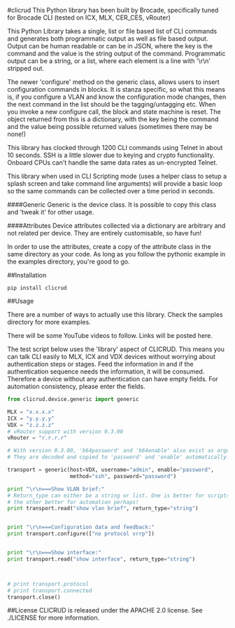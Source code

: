#clicrud
This Python library has been built by Brocade, specifically tuned for Brocade CLI (tested on ICX, MLX, CER_CES, vRouter)

This Python Library takes a single, list or file based list of CLI commands and generates both programmatic
output as well as file based output. Output can be human readable or can be in JSON, where the key is the command
and the value is the string output of the command. Programmatic output can be a string, or a list, where each element
is a line with '\r\n' stripped out.

The newer 'configure' method on the generic class, allows users to insert configuration commands in blocks. It is stanza specific, so what this means is, if you configure a VLAN and know the configuration mode changes, then the next command in the list should be the tagging/untagging etc. When you invoke a new configure call, the block and state machine is reset. The object returned from this is a dictionary, with the key being the command and the value being possible returned values (sometimes there may be none!)

This library has clocked through 1200 CLI commands using Telnet in about 10 seconds. SSH is a little slower due to keying and
crypto functionality. Onboard CPUs can't handle the same data rates as un-encrypted Telnet.

This library when used in CLI Scripting mode (uses a helper class to setup a splash screen and take command line arguments)
will provide a basic loop so the same commands can be collected over a time period in seconds.

####Generic
Generic is the device class. It is possible to copy this class and 'tweak it' for other usage.

####Attributes
Device attributes collected via a dictionary are arbitrary and not related per device.
They are entirely customisable, so have fun!

In order to use the attributes, create a copy of the attribute class in the same directory as your code. As long as you follow the pythonic example in the examples directory, you're good to go.

##Installation
```
pip install clicrud
```

##Usage

There are a number of ways to actually use this library. Check the samples directory for more examples.

There will be some YouTube videos to follow. Links will be posted here.

The test script below uses the 'library' aspect of CLICRUD. This means you can talk CLI easily to MLX, ICX and VDX devices without worrying about authentication steps or stages. Feed the information in and if the authentication sequence needs the information, it will be consumed. Therefore a device without any authentication can have empty fields. For automation consistency, please enter the fields.

```Python
from clicrud.device.generic import generic

MLX = "x.x.x.x"
ICX = "y.y.y.y"
VDX = "z.z.z.z"
# vRouter support with version 0.3.00
vRouter = "r.r.r.r"

# With version 0.3.00, 'b64password' and 'b64enable' also exist as arguments for the below.
# They are decoded and copied to 'password' and 'enable' automatically.

transport = generic(host=VDX, username="admin", enable="password",
                    method="ssh", password="password")

print "\r\n===Show VLAN brief:"
# Return_type can either be a string or list. One is better for scripts,
# the other better for automation perhaps!
print transport.read("show vlan brief", return_type="string")


print "\r\n===Configuration data and feedback:"
print transport.configure(["no protocol vrrp"])


print "\r\n===Show interface:"
print transport.read("show interface", return_type="string")



# print transport.protocol
# print transport.connected
transport.close()
```
##License
CLICRUD is released under the APACHE 2.0 license. See ./LICENSE for more
information.
